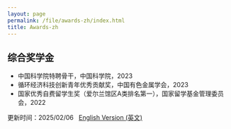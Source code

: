 ```yaml
---
layout: page
permalink: /file/awards-zh/index.html
title: Awards-zh
---
```


## 综合奖学金

- 中国科学院特聘骨干，中国科学院，2023
- 循环经济科技创新青年优秀贡献奖，中国有色金属学会，2023
- 国家优秀自费留学生奖（爱尔兰馆区A类排名第一），国家留学基金管理委员会，2022

更新时间：2025/02/06 &nbsp; [English Version (英文)](https://bentengwu77.github.io/awards/)
